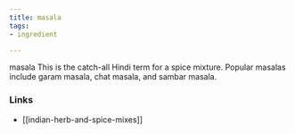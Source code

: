 ```yaml
---
title: masala
tags:
- ingredient

---
```

masala This is the catch-all Hindi term for a spice mixture. Popular masalas include garam masala, chat masala, and sambar masala.

### Links

* [[indian-herb-and-spice-mixes]]
